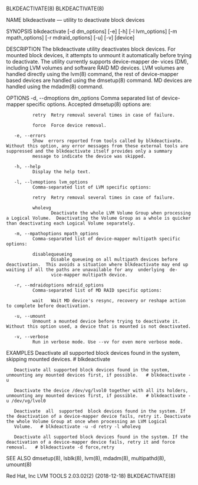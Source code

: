 BLKDEACTIVATE(8)                                                                                                                                                                             BLKDEACTIVATE(8)

NAME
       blkdeactivate — utility to deactivate block devices

SYNOPSIS
       blkdeactivate [-d dm_options] [-e] [-h] [-l lvm_options] [-m mpath_options] [-r mdraid_options] [-u] [-v] [device]

DESCRIPTION
       The  blkdeactivate utility deactivates block devices. For mounted block devices, it attempts to unmount it automatically before trying to deactivate. The utility currently supports device-mapper de‐
       vices (DM), including LVM volumes and software RAID MD devices. LVM volumes are handled directly using the lvm(8) command, the rest of device-mapper based devices are handled  using  the  dmsetup(8)
       command.  MD devices are handled using the mdadm(8) command.

OPTIONS
       -d, --dmoptions dm_options
              Comma separated list of device-mapper specific options.  Accepted dmsetup(8) options are:

              retry  Retry removal several times in case of failure.

              force  Force device removal.

       -e, --errors
              Show  errors reported from tools called by blkdeactivate. Without this option, any error messages from these external tools are suppressed and the blkdeactivate itself provides only a summary
              message to indicate the device was skipped.

       -h, --help
              Display the help text.

       -l, --lvmoptions lvm_options
              Comma-separated list of LVM specific options:

              retry  Retry removal several times in case of failure.

              wholevg
                     Deactivate the whole LVM Volume Group when processing a Logical Volume.  Deactivating the Volume Group as a whole is quicker than deactivating each Logical Volume separately.

       -m, --mpathoptions mpath_options
              Comma-separated list of device-mapper multipath specific options:

              disablequeueing
                     Disable queueing on all multipath devices before deactivation.  This avoids a situation where blkdeactivate may end up waiting if all the paths are unavailable for any  underlying  de‐
                     vice-mapper multipath device.

       -r, --mdraidoptions mdraid_options
              Comma-separated list of MD RAID specific options:

              wait   Wait MD device's resync, recovery or reshape action to complete before deactivation.

       -u, --umount
              Unmount a mounted device before trying to deactivate it.  Without this option used, a device that is mounted is not deactivated.

       -v, --verbose
              Run in verbose mode. Use --vv for even more verbose mode.

EXAMPLES
       Deactivate all supported block devices found in the system, skipping mounted devices.   # blkdeactivate

       Deactivate all supported block devices found in the system, unmounting any mounted devices first, if possible.   # blkdeactivate -u

       Deactivate the device /dev/vg/lvol0 together with all its holders, unmounting any mounted devices first, if possible.   # blkdeactivate -u /dev/vg/lvol0

       Deactivate  all  supported  block devices found in the system. If the deactivation of a device-mapper device fails, retry it. Deactivate the whole Volume Group at once when processing an LVM Logical
       Volume.   # blkdeactivate -u -d retry -l wholevg

       Deactivate all supported block devices found in the system. If the deactivation of a device-mapper device fails, retry it and force removal.   # blkdeactivate -d force,retry

SEE ALSO
       dmsetup(8), lsblk(8), lvm(8), mdadm(8), multipathd(8), umount(8)

Red Hat, Inc                                                                          LVM TOOLS 2.03.02(2) (2018-12-18)                                                                      BLKDEACTIVATE(8)

